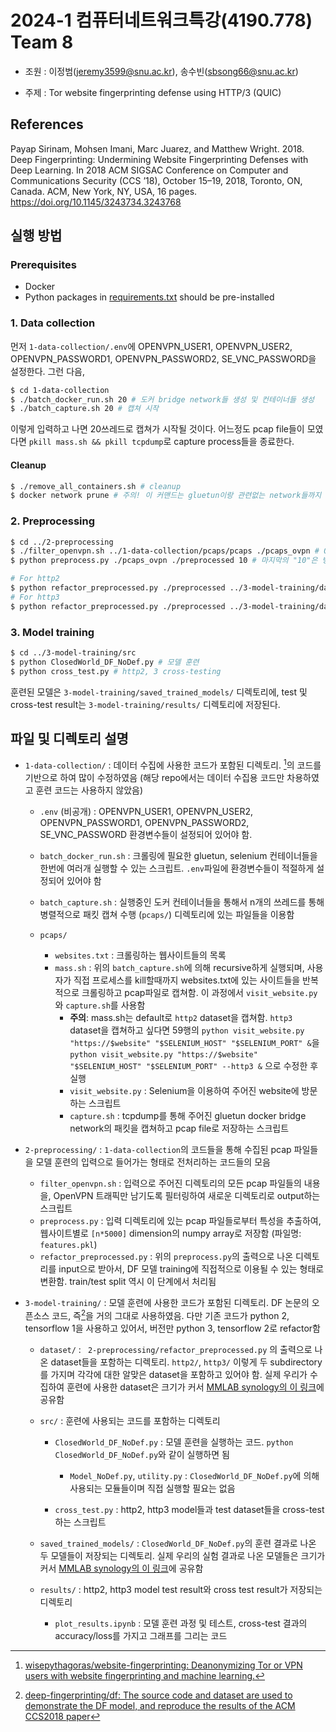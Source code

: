 # 2024-1 컴퓨터네트워크특강(4190.778) Team 8
- 조원 : 이정범([jeremy3599@snu.ac.kr](jeremy3599@snu.ac.kr)), 송수빈([sbsong66@snu.ac.kr](sbsong66@snu.ac.kr))

- 주제 : Tor website fingerprinting defense using HTTP/3 (QUIC)

## References

Payap Sirinam, Mohsen Imani, Marc Juarez, and Matthew Wright. 2018. Deep Fingerprinting: Undermining Website Fingerprinting Defenses with Deep Learning. In 2018 ACM SIGSAC Conference on Computer and Communications Security (CCS ’18), October 15–19, 2018, Toronto, ON, Canada. ACM, New York, NY, USA, 16 pages. https://doi.org/10.1145/3243734.3243768

## 실행 방법
### Prerequisites
- Docker
- Python packages in [requirements.txt](requirements.txt) should be pre-installed

### 1. Data collection

먼저 `1-data-collection/.env`에 OPENVPN_USER1, OPENVPN_USER2, OPENVPN_PASSWORD1, OPENVPN_PASSWORD2, SE_VNC_PASSWORD을 설정한다. 그런 다음,

 ```bash
 $ cd 1-data-collection
 $ ./batch_docker_run.sh 20 # 도커 bridge network들 생성 및 컨테이너들 생성
 $ ./batch_capture.sh 20 # 캡쳐 시작
 ```

이렇게 입력하고 나면 20쓰레드로 캡쳐가 시작될 것이다. 어느정도 pcap file들이 모였다면 `pkill mass.sh && pkill tcpdump`로 capture process들을 종료한다.

#### Cleanup

```bash
$ ./remove_all_containers.sh # cleanup
$ docker network prune # 주의! 이 커맨드는 gluetun이랑 관련없는 network들까지 다 prune되므로, 다른 네트워크가 존재한다면 `docker network rm gluetun1` 이런식으로 직접 삭제할 것
```

### 2. Preprocessing

```bash
$ cd ../2-preprocessing
$ ./filter_openvpn.sh ../1-data-collection/pcaps/pcaps ./pcaps_ovpn # Openvpn 트래픽만 남기고 걸러냄
$ python preprocess.py ./pcaps_ovpn ./preprocessed 10 # 마지막의 "10"은 병렬 처리를 위한 thread 개수로, CPU 성능에 따라 알맞게 조절하도록 한다.

# For http2
$ python refactor_preprocessed.py ./preprocessed ../3-model-training/dataset/ClosedWorld/NoDef/http2 NoDef
# For http3
$ python refactor_preprocessed.py ./preprocessed ../3-model-training/dataset/ClosedWorld/NoDef/http3 NoDef
```

### 3. Model training

```bash
$ cd ../3-model-training/src
$ python ClosedWorld_DF_NoDef.py # 모델 훈련
$ python cross_test.py # http2, 3 cross-testing
```

훈련된 모델은 `3-model-training/saved_trained_models/` 디렉토리에, test 및 cross-test result는  `3-model-training/results/` 디렉토리에 저장된다.

## 파일 및 디렉토리 설명

- `1-data-collection/` : 데이터 수집에 사용한 코드가 포함된 디렉토리. [^3]의 코드를 기반으로 하여 많이 수정하였음 (해당 repo에서는 데이터 수집용 코드만 차용하였고 훈련 코드는 사용하지 않았음)

  - `.env` (비공개) : OPENVPN_USER1, OPENVPN_USER2, OPENVPN_PASSWORD1, OPENVPN_PASSWORD2, SE_VNC_PASSWORD 환경변수들이 설정되어 있어야 함.

  - `batch_docker_run.sh` : 크롤링에 필요한 gluetun, selenium 컨테이너들을 한번에 여러개 실행할 수 있는 스크립트. `.env`파일에 환경변수들이 적절하게 설정되어 있어야 함
  - `batch_capture.sh` : 실행중인 도커 컨테이너들을 통해서 n개의 쓰레드를 통해 병렬적으로 패킷 캡쳐 수행 (`pcaps/`) 디렉토리에 있는 파일들을 이용함
  - `pcaps/`
    - `websites.txt` : 크롤링하는 웹사이트들의 목록
    - `mass.sh` : 위의 `batch_capture.sh`에 의해 recursive하게 실행되며, 사용자가 직접 프로세스를 kill할때까지 websites.txt에 있는 사이트들을 반복적으로 크롤링하고 pcap파일로 캡쳐함. 이 과정에서 `visit_website.py`와 `capture.sh`를 사용함
      - **주의**: mass.sh는 default로 `http2` dataset을 캡쳐함. `http3` dataset을 캡쳐하고 싶다면 59행의 `python visit_website.py "https://$website" "$SELENIUM_HOST" "$SELENIUM_PORT" &`을 `python visit_website.py "https://$website" "$SELENIUM_HOST" "$SELENIUM_PORT" --http3 &` 으로 수정한 후 실행 
      - `visit_website.py` : Selenium을 이용하여 주어진 website에 방문하는 스크립트
      - `capture.sh` : tcpdump를 통해 주어진 gluetun docker bridge network의 패킷을 캡쳐하고 pcap file로 저장하는 스크립트

- `2-preprocessing/` : `1-data-collection`의 코드들을 통해 수집된 pcap 파일들을 모델 훈련의 입력으로 들어가는 형태로 전처리하는 코드들의 모음

  - `filter_openvpn.sh` : 입력으로 주어진 디렉토리의 모든 pcap 파일들의 내용을, OpenVPN 트래픽만 남기도록 필터링하여 새로운 디렉토리로 output하는 스크립트
  - `preprocess.py` : 입력 디렉토리에 있는 pcap 파일들로부터 특성을 추출하여, 웹사이트별로 `[n*5000]` dimension의 numpy array로 저장함 (파일명: `features.pkl`)
  - `refactor_preprocessed.py` : 위의 `preprocess.py`의 출력으로 나온 디렉토리를 input으로 받아서, DF 모델 training에 직접적으로 이용될 수 있는 형태로 변환함. train/test split 역시 이 단계에서 처리됨

- `3-model-training/` : 모델 훈련에 사용한 코드가 포함된 디렉토리. DF 논문의 오픈소스 코드, 즉[^2]을 거의 그대로 사용하였음. 다만 기존 코드가 python 2, tensorflow 1을 사용하고 있어서, 버전만 python 3, tensorflow 2로 refactor함 

  - `dataset/` : ` 2-preprocessing/refactor_preprocessed.py` 의 출력으로 나온 dataset들을 포함하는 디렉토리. `http2/`, `http3/` 이렇게 두 subdirectory를 가지며 각각에 대한 알맞은 dataset을 포함하고 있어야 함. 실제 우리가 수집하여 훈련에 사용한 dataset은 크기가 커서 [MMLAB synology의 이 링크](https://snu-cse-mmlab.synology.me/drive/d/f/yvqsEl5ZZ93nHKV5gqKOLPRYGmQXpp3W)에 공유함
  - `src/` : 훈련에 사용되는 코드를 포함하는 디렉토리
    - `ClosedWorld_DF_NoDef.py` : 모델 훈련을 실행하는 코드. `python ClosedWorld_DF_NoDef.py`와 같이 실행하면 됨
      - `Model_NoDef.py`, `utility.py` : `ClosedWorld_DF_NoDef.py`에 의해 사용되는 모듈들이며 직접 실행할 필요는 없음

    -  `cross_test.py` : http2, http3 model들과 test dataset들을 cross-test하는 스크립트

  - `saved_trained_models/` : `ClosedWorld_DF_NoDef.py`의 훈련 결과로 나온 두 모델들이 저장되는 디렉토리. 실제 우리의 실험 결과로 나온 모델들은 크기가 커서 [MMLAB synology의 이 링크](https://snu-cse-mmlab.synology.me/drive/d/f/yvqs5G5uf2h07sWJwtsnt2iXPiEVGKVP)에 공유함
  - `results/` : http2, http3 model test result와 cross test result가 저장되는 디렉토리
    - `plot_results.ipynb` : 모델 훈련 과정 및 테스트, cross-test 결과의 accuracy/loss를 가지고 그래프를 그리는 코드



[^1]: Payap Sirinam, Mohsen Imani, Marc Juarez, and Matthew Wright. 2018. Deep Fingerprinting: Undermining Website Fingerprinting Defenses with Deep Learning. In 2018 ACM SIGSAC Conference on Computer and Communications Security (CCS ’18), October 15–19, 2018, Toronto, ON, Canada. ACM, New York, NY, USA, 16 pages. https://doi.org/10.1145/3243734.3243768
[^2]: [deep-fingerprinting/df: The source code and dataset are used to demonstrate the DF model, and reproduce the results of the ACM CCS2018 paper](https://github.com/deep-fingerprinting/df)
[^3]: [wisepythagoras/website-fingerprinting: Deanonymizing Tor or VPN users with website fingerprinting and machine learning.](https://github.com/wisepythagoras/website-fingerprinting)
